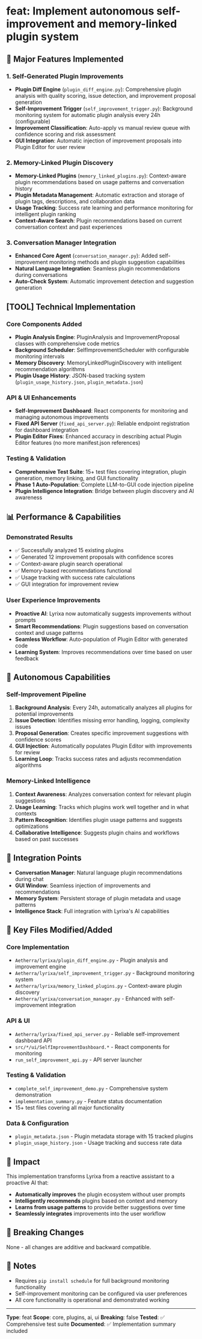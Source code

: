 # feat: Implement autonomous self-improvement and memory-linked plugin system

## 🎯 Major Features Implemented

### 1. Self-Generated Plugin Improvements
- **Plugin Diff Engine** (`plugin_diff_engine.py`): Comprehensive plugin analysis with quality scoring, issue detection, and improvement proposal generation
- **Self-Improvement Trigger** (`self_improvement_trigger.py`): Background monitoring system for automatic plugin analysis every 24h (configurable)
- **Improvement Classification**: Auto-apply vs manual review queue with confidence scoring and risk assessment
- **GUI Integration**: Automatic injection of improvement proposals into Plugin Editor for user review

### 2. Memory-Linked Plugin Discovery
- **Memory-Linked Plugins** (`memory_linked_plugins.py`): Context-aware plugin recommendations based on usage patterns and conversation history
- **Plugin Metadata Management**: Automatic extraction and storage of plugin tags, descriptions, and collaboration data
- **Usage Tracking**: Success rate learning and performance monitoring for intelligent plugin ranking
- **Context-Aware Search**: Plugin recommendations based on current conversation context and past experiences

### 3. Conversation Manager Integration
- **Enhanced Core Agent** (`conversation_manager.py`): Added self-improvement monitoring methods and plugin suggestion capabilities
- **Natural Language Integration**: Seamless plugin recommendations during conversations
- **Auto-Check System**: Automatic improvement detection and suggestion generation

## [TOOL] Technical Implementation

### Core Components Added
- **Plugin Analysis Engine**: PluginAnalysis and ImprovementProposal classes with comprehensive code metrics
- **Background Scheduler**: SelfImprovementScheduler with configurable monitoring intervals
- **Memory Discovery**: MemoryLinkedPluginDiscovery with intelligent recommendation algorithms
- **Plugin Usage History**: JSON-based tracking system (`plugin_usage_history.json`, `plugin_metadata.json`)

### API & UI Enhancements
- **Self-Improvement Dashboard**: React components for monitoring and managing autonomous improvements
- **Fixed API Server** (`fixed_api_server.py`): Reliable endpoint registration for dashboard integration
- **Plugin Editor Fixes**: Enhanced accuracy in describing actual Plugin Editor features (no more manifest.json references)

### Testing & Validation
- **Comprehensive Test Suite**: 15+ test files covering integration, plugin generation, memory linking, and GUI functionality
- **Phase 1 Auto-Population**: Complete LLM-to-GUI code injection pipeline
- **Plugin Intelligence Integration**: Bridge between plugin discovery and AI awareness

## 📊 Performance & Capabilities

### Demonstrated Results
- ✅ Successfully analyzed 15 existing plugins
- ✅ Generated 12 improvement proposals with confidence scores
- ✅ Context-aware plugin search operational
- ✅ Memory-based recommendations functional
- ✅ Usage tracking with success rate calculations
- ✅ GUI integration for improvement review

### User Experience Improvements
- **Proactive AI**: Lyrixa now automatically suggests improvements without prompts
- **Smart Recommendations**: Plugin suggestions based on conversation context and usage patterns
- **Seamless Workflow**: Auto-population of Plugin Editor with generated code
- **Learning System**: Improves recommendations over time based on user feedback

## 🚀 Autonomous Capabilities

### Self-Improvement Pipeline
1. **Background Analysis**: Every 24h, automatically analyzes all plugins for potential improvements
2. **Issue Detection**: Identifies missing error handling, logging, complexity issues
3. **Proposal Generation**: Creates specific improvement suggestions with confidence scores
4. **GUI Injection**: Automatically populates Plugin Editor with improvements for review
5. **Learning Loop**: Tracks success rates and adjusts recommendation algorithms

### Memory-Linked Intelligence
1. **Context Awareness**: Analyzes conversation context for relevant plugin suggestions
2. **Usage Learning**: Tracks which plugins work well together and in what contexts
3. **Pattern Recognition**: Identifies plugin usage patterns and suggests optimizations
4. **Collaborative Intelligence**: Suggests plugin chains and workflows based on past successes

## 🔗 Integration Points

- **Conversation Manager**: Natural language plugin recommendations during chat
- **GUI Window**: Seamless injection of improvements and recommendations
- **Memory System**: Persistent storage of plugin metadata and usage patterns
- **Intelligence Stack**: Full integration with Lyrixa's AI capabilities

## 📁 Key Files Modified/Added

### Core Implementation
- `Aetherra/lyrixa/plugin_diff_engine.py` - Plugin analysis and improvement engine
- `Aetherra/lyrixa/self_improvement_trigger.py` - Background monitoring system
- `Aetherra/lyrixa/memory_linked_plugins.py` - Context-aware plugin discovery
- `Aetherra/lyrixa/conversation_manager.py` - Enhanced with self-improvement integration

### API & UI
- `Aetherra/lyrixa/fixed_api_server.py` - Reliable self-improvement dashboard API
- `src/*/ui/SelfImprovementDashboard.*` - React components for monitoring
- `run_self_improvement_api.py` - API server launcher

### Testing & Validation
- `complete_self_improvement_demo.py` - Comprehensive system demonstration
- `implementation_summary.py` - Feature status documentation
- 15+ test files covering all major functionality

### Data & Configuration
- `plugin_metadata.json` - Plugin metadata storage with 15 tracked plugins
- `plugin_usage_history.json` - Usage tracking and success rate data

## 🎯 Impact

This implementation transforms Lyrixa from a reactive assistant to a proactive AI that:
- **Automatically improves** the plugin ecosystem without user prompts
- **Intelligently recommends** plugins based on context and memory
- **Learns from usage patterns** to provide better suggestions over time
- **Seamlessly integrates** improvements into the user workflow

## 🔄 Breaking Changes
None - all changes are additive and backward compatible.

## 📝 Notes
- Requires `pip install schedule` for full background monitoring functionality
- Self-improvement monitoring can be configured via user preferences
- All core functionality is operational and demonstrated working

---

**Type**: feat
**Scope**: core, plugins, ai, ui
**Breaking**: false
**Tested**: ✅ Comprehensive test suite
**Documented**: ✅ Implementation summary included
